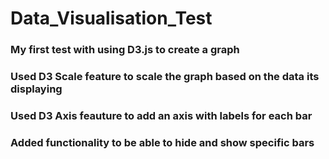 # Data_Visualisation_Test

### My first test with using D3.js to create a graph

### Used D3 Scale feature to scale the graph based on the data its displaying

### Used D3 Axis feauture to add an axis with labels for each bar

### Added functionality to be able to hide and show specific bars
